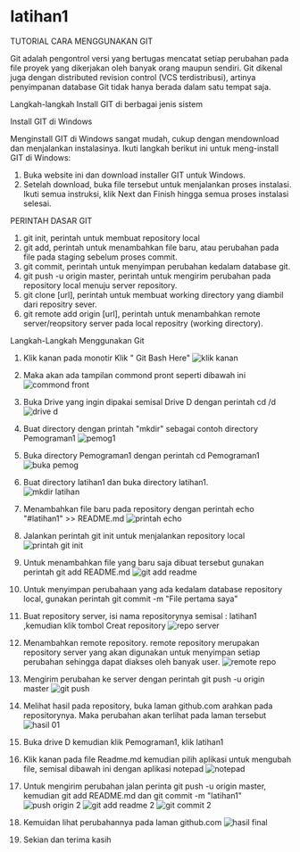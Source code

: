 # latihan1

TUTORIAL CARA MENGGUNAKAN GIT

Git adalah pengontrol versi yang bertugas mencatat setiap perubahan pada file proyek yang dikerjakan oleh banyak orang maupun sendiri. Git dikenal juga dengan distributed revision control (VCS terdistribusi), artinya penyimpanan database Git tidak hanya berada dalam satu tempat saja.

Langkah-langkah Install GIT di berbagai jenis sistem

Install GIT di Windows

Menginstall GIT di Windows sangat mudah, cukup dengan mendownload dan menjalankan instalasinya. Ikuti langkah berikut ini untuk meng-install GIT di Windows:

1. Buka website ini dan download installer GIT untuk Windows.
2. Setelah download, buka file tersebut untuk menjalankan proses instalasi. Ikuti semua instruksi, klik Next dan Finish hingga semua  proses instalasi selesai.

PERINTAH DASAR GIT

1. git init, perintah untuk membuat repository local
2. git add, perintah untuk menambahkan file baru, atau perubahan pada file pada staging sebelum proses commit.
3. git commit, perintah untuk menyimpan perubahan kedalam database git.
4. git push -u origin master, perintah untuk mengirim perubahan pada repository local menuju server repository.
5. git clone [url], perintah untuk membuat working directory yang diambil dari repositry sever.
6. git remote add origin [url], perintah untuk menambahkan remote server/reopsitory server pada local repositry (working directory).

Langkah-Langkah Menggunakan Git

1. Klik kanan pada monotir Klik " Git Bash Here"
![klik kanan](https://user-images.githubusercontent.com/46584235/51678735-af59b180-200f-11e9-86f2-377378e3ddbd.jpeg)

2. Maka akan ada tampilan commond pront seperti dibawah ini                                     
![commond front](https://user-images.githubusercontent.com/46584235/51678746-b7195600-200f-11e9-908c-050b95711a54.jpeg)

3. Buka Drive yang ingin dipakai semisal Drive D dengan perintah cd /d                       
![drive d](https://user-images.githubusercontent.com/46584235/51678761-c1d3eb00-200f-11e9-8a81-0dd9ed5e7429.jpeg)

4. Buat directory dengan printah "mkdir" sebagai contoh directory Pemograman1 
![pemog1](https://user-images.githubusercontent.com/46584235/51678781-d31cf780-200f-11e9-824b-7e3b9a389506.jpeg)

5. Buka directory Pemograman1 dengan perintah cd Pemograman1                            
![buka pemog](https://user-images.githubusercontent.com/46584235/51678794-db753280-200f-11e9-9f2d-ede68e191ddd.jpeg)

6. Buat directory latihan1 dan buka directory latihan1.                         
![mkdir latihan](https://user-images.githubusercontent.com/46584235/51678808-e203aa00-200f-11e9-8f02-088734603990.jpeg)

7. Menambahkan file baru pada repository dengan perintah echo "#latihan1" >> README.md
![printah echo](https://user-images.githubusercontent.com/46584235/51678856-f47de380-200f-11e9-9479-df02b09770bc.jpeg)

8. Jalankan perintah git init untuk menjalankan repository local
![printah git init](https://user-images.githubusercontent.com/46584235/51678876-ff387880-200f-11e9-9655-fd106724468f.jpeg)

9. Untuk menambahkan file yang baru saja dibuat tersebut gunakan perintah git add README.md
![git add readme](https://user-images.githubusercontent.com/46584235/51678898-0cedfe00-2010-11e9-8e36-fe43769a7a7e.jpeg)

10. Untuk menyimpan perubahaan yang ada kedalam database repository local, gunakan perintah git commit -m "File pertama saya"


11. Buat repository server, isi nama repositorynya semisal : latihan1 ,kemudian klik tombol Creat repository
![repo server](https://user-images.githubusercontent.com/46584235/51678919-1a0aed00-2010-11e9-803f-b7c639ad2925.jpeg)

12. Menambahkan remote repository. remote repository merupakan repository server yang akan digunakan untuk menyimpan setiap perubahan  sehingga dapat diakses oleh banyak user.
![remote repo](https://user-images.githubusercontent.com/46584235/51678946-298a3600-2010-11e9-8f32-de6c7dd3c61c.jpeg)

13. Mengirim perubahan ke server dengan perintah git push -u origin master 
![git push](https://user-images.githubusercontent.com/46584235/51678958-3149da80-2010-11e9-8bbc-5737a16d1f7e.jpeg)

14. Melihat hasil pada repository, buka laman github.com arahkan pada repositorynya. Maka perubahan akan terlihat pada laman tersebut   
![hasil 01](https://user-images.githubusercontent.com/46584235/51678981-3f97f680-2010-11e9-99c1-b5199fe5d0a8.jpeg)

15. Buka drive D kemudian klik Pemograman1, klik latihan1


16. Klik kanan pada file Readme.md kemudian pilih aplikasi untuk mengubah file, semisal dibawah ini dengan aplikasi notepad
![notepad](https://user-images.githubusercontent.com/46584235/51679023-60604c00-2010-11e9-8b79-617805ea0c72.jpg)

17. Untuk mengirim perubahan jalan perinta git push -u origin master, kemudian git add README.md dan git commit -m "latihan1"   
![push origin 2](https://user-images.githubusercontent.com/46584235/51679040-6eae6800-2010-11e9-834c-6773b7f17200.jpg)
![git add readme 2](https://user-images.githubusercontent.com/46584235/51679053-753cdf80-2010-11e9-9f76-36e4ac970623.jpg)
![git commit 2](https://user-images.githubusercontent.com/46584235/51679070-7e2db100-2010-11e9-8bd4-fd927dc185c3.jpg)
18. Kemuidan lihat perubahannya pada laman github.com 
![hasil final](https://user-images.githubusercontent.com/46584235/51679084-85ed5580-2010-11e9-9caf-4fe414e97cf8.jpg)

18. Sekian dan terima kasih 











